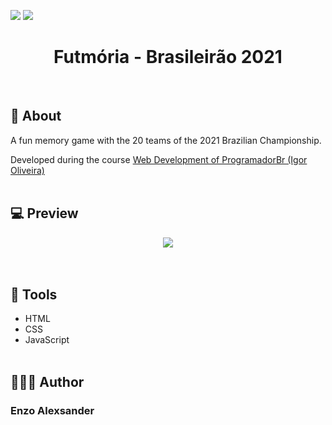 ![](https://img.shields.io/github/repo-size/EnzoAlexsander/jogo-da-futemoria) ![](https://img.shields.io/github/languages/top/EnzoAlexsander/jogo-da-futemoria)

<div align="center">
    <h1>Futmória - Brasileirão 2021</h1>
</div>
<br>

## 📕 About

A fun memory game with the 20 teams of the 2021 Brazilian Championship.

Developed during the course [Web Development of ProgramadorBr (Igor Oliveira)](https://programadorbr.com/?src=adgogbst&gclid=Cj0KCQiA7YyCBhD_ARIsALkj54qE2fi1qXWkuSYf-f-29FmnlZO83P2l4aJ5-lNIlntFoIhiqvmXNrIaAh8nEALw_wcB)
<br><br>

## 💻 Preview

<div align="center">
    <img src="./assets/images/preview.gif">
</div>
<br><br>

## 🔨 Tools

- HTML
- CSS
- JavaScript
<br><br>

## 🙋🏽‍♂️ Author

### Enzo Alexsander